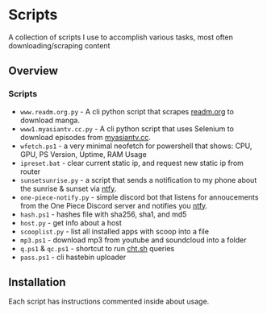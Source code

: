 # Scripts
A collection of scripts I use to accomplish various tasks, most often downloading/scraping content
## Overview
### Scripts
- `www.readm.org.py` - A cli python script that scrapes [readm.org](https://readm.org/) to download manga.
- `www1.myasiantv.cc.py` - A cli python script that uses Selenium to download episodes from [myasiantv.cc](https://myasiantv.cc/).
- `wfetch.ps1` - a very minimal neofetch for powershell that shows: CPU, GPU, PS Version, Uptime, RAM Usage
- `ipreset.bat` - clear current static ip, and request new static ip from router
- `sunsetsunrise.py` - a script that sends a notification to my phone about the sunrise & sunset via [ntfy](https://ntfy.sh/).
- `one-piece-notify.py` - simple discord bot that listens for annoucements from the One Piece Discord server and notifies you [ntfy](https://ntfy.sh/).
- `hash.ps1` - hashes file with sha256, sha1, and md5
- `host.py` - get info about a host
- `scooplist.py` - list all installed apps with scoop into a file
- `mp3.ps1` - download mp3 from youtube and soundcloud into a folder
- `q.ps1` & `qc.ps1` - shortcut to run [cht.sh](https://cht.sh) queries
- `pass.ps1` - cli hastebin uploader
## Installation
Each script has instructions commented inside about usage.

